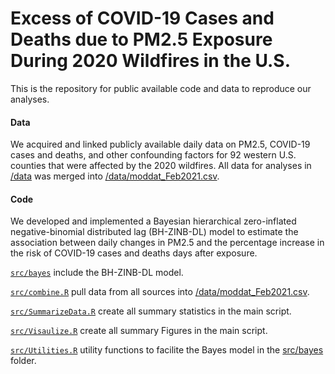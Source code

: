 # Excess of COVID-19 Cases and Deaths due to PM2.5 Exposure During 2020 Wildfires in the U.S.
This is the repository for public available code and data to reproduce our analyses.

#### Data
We acquired and linked publicly available daily data on PM2.5, COVID-19 cases and deaths, and other confounding factors for 92 western U.S. counties that were affected by the 2020 wildfires. All data for analyses in [/data](https://github.com/xiaodan-zhou/covid_wildfire/blob/master/data) was merged into [/data/moddat_Feb2021.csv](https://github.com/xiaodan-zhou/covid_wildfire/blob/master/data/moddat_Feb2021.csv). 

#### Code
We developed and implemented a Bayesian hierarchical zero-inflated negative-binomial distributed lag (BH-ZINB-DL) model to estimate the association between daily changes in PM2.5 and the percentage increase in the risk of COVID-19 cases and deaths days after exposure. 

[`src/bayes`](https://github.com/xiaodan-zhou/covid_wildfire/tree/master/src/bayes) include the BH-ZINB-DL model. 

[`src/combine.R`](https://github.com/xiaodan-zhou/covid_wildfire/blob/master/src/combine.R) pull data from all sources into [/data/moddat_Feb2021.csv](https://github.com/xiaodan-zhou/covid_wildfire/blob/master/data/moddat_Feb2021.csv). 

[`src/SummarizeData.R`](https://github.com/xiaodan-zhou/covid_wildfire/blob/master/src/SummarizeData.R) create all summary statistics in the main script. 

[`src/Visaulize.R`](https://github.com/xiaodan-zhou/covid_wildfire/blob/master/src/Visaulize.R) create all summary Figures in the main script. 

[`src/Utilities.R`](https://github.com/xiaodan-zhou/covid_wildfire/blob/master/src/Visaulize.R) utility functions to facilite the Bayes model in the [src/bayes](https://github.com/xiaodan-zhou/covid_wildfire/tree/master/src/bayes) folder. 
